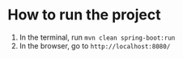 
# How to run the project
1. In the terminal, run `mvn clean spring-boot:run`
2. In the browser, go to `http://localhost:8080/`